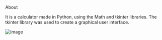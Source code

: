 About


It is a calculator made in Python, using the Math and tkinter libraries. The tkinter library was used to create a graphical user interface.

![image](https://github.com/user-attachments/assets/4ac49735-5a3b-43f5-9e5e-3ef3a998e6bd)

